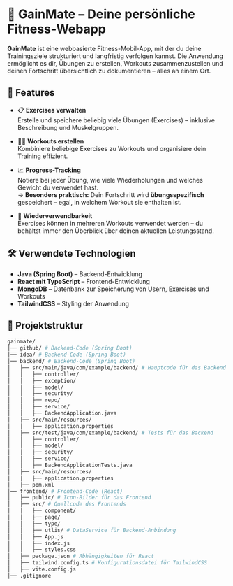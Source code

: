 # 💪 GainMate – Deine persönliche Fitness-Webapp

**GainMate** ist eine webbasierte Fitness-Mobil-App, mit der du deine Trainingsziele strukturiert und langfristig verfolgen kannst. Die Anwendung ermöglicht es dir, Übungen zu erstellen, Workouts zusammenzustellen und deinen Fortschritt übersichtlich zu dokumentieren – alles an einem Ort.


## 🚀 Features

- 📋 **Exercises verwalten**  
  Erstelle und speichere beliebig viele Übungen (Exercises) – inklusive Beschreibung und Muskelgruppen.

- 🏋️‍♂️ **Workouts erstellen**  
  Kombiniere beliebige Exercises zu Workouts und organisiere dein Training effizient.

- 📈 **Progress-Tracking**  
  Notiere bei jeder Übung, wie viele Wiederholungen und welches Gewicht du verwendet hast.  
  → **Besonders praktisch:** Dein Fortschritt wird **übungsspezifisch** gespeichert – egal, in welchem Workout sie enthalten ist.

- 🔁 **Wiederverwendbarkeit**  
  Exercises können in mehreren Workouts verwendet werden – du behältst immer den Überblick über deinen aktuellen Leistungsstand.


## 🛠️ Verwendete Technologien

- **Java (Spring Boot)** – Backend-Entwicklung
- **React mit TypeScript** – Frontend-Entwicklung
- **MongoDB** – Datenbank zur Speicherung von Usern, Exercises und Workouts
- **TailwindCSS** – Styling der Anwendung

## 📂 Projektstruktur
```bash
gainmate/
│── github/ # Backend-Code (Spring Boot) 
│── idea/ # Backend-Code (Spring Boot) 
│── backend/ # Backend-Code (Spring Boot) 
│   ├── src/main/java/com/example/backend/ # Hauptcode für das Backend 
│   │   ├── controller/ 
│   │   ├── exception/ 
│   │   ├── model/
│   │   ├── security/
│   │   ├── repo/
│   │   ├── service/ 
│   │   ├── BackendApplication.java 
│   ├── src/main/resources/ 
│   │   ├── application.properties
│   ├── src/test/java/com/example/backend/ # Tests für das Backend
│   │   ├── controller/ 
│   │   ├── model/
│   │   ├── security/
│   │   ├── service/ 
│   │   ├── BackendApplicationTests.java 
│   ├── src/main/resources/ 
│   │   ├── application.properties  
│   ├── pom.xml 
│── frontend/ # Frontend-Code (React)
│   ├── public/ # Icon-Bilder für das Frontend
│   ├── src/ # Quellcode des Frontends 
│   │   ├── component/ 
│   │   ├── page/ 
│   │   ├── type/ 
│   │   ├── utlis/ # DataService für Backend-Anbindung  
│   │   ├── App.js 
│   │   ├── index.js 
│   │   ├── styles.css 
│   ├── package.json # Abhängigkeiten für React
│   ├── tailwind.config.ts # Konfigurationsdatei für TailwindCSS
│   ├── vite.config.js
│── .gitignore
```
